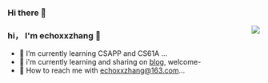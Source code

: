 ### Hi there 👋

<!--
**echoxxzhang/echoxxzhang** is a ✨ _special_ ✨ repository because its `README.md` (this file) appears on your GitHub profile.


-->

<img align="right" src="https://github-readme-stats.vercel.app/api?username=echoxxzhang&show_icons=true&icon_color=CE1D2D&text_color=718096&bg_color=ffffff&hide_title=true" />


### hi， I'm echoxxzhang 👋

- 🌱 I’m currently learning CSAPP and CS61A ...
- 🤔 i'm currently learning and sharing on [blog](https://www.yuque.com/zehao-59ab2), welcome- 
- 💬 How to reach me with echoxxzhang@163.com...



